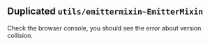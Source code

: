 ## Duplicated `utils/emittermixin~EmitterMixin`

Check the browser console, you should see the error about version collision.
